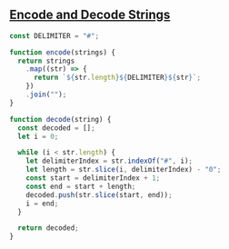 ## [Encode and Decode Strings](https://neetcode.io/problems/string-encode-and-decode)

<!-- notecardId: 1740850336189 -->

```js
const DELIMITER = "#";

function encode(strings) {
  return strings
    .map((str) => {
      return `${str.length}${DELIMITER}${str}`;
    })
    .join("");
}

function decode(string) {
  const decoded = [];
  let i = 0;

  while (i < str.length) {
    let delimiterIndex = str.indexOf("#", i);
    let length = str.slice(i, delimiterIndex) - "0";
    const start = delimiterIndex + 1;
    const end = start + length;
    decoded.push(str.slice(start, end));
    i = end;
  }

  return decoded;
}
```
